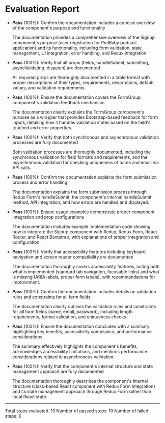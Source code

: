 # Evaluation Report

- **Pass** (100%): Confirm the documentation includes a concise overview of the component's purpose and functionality
  
  The documentation provides a comprehensive overview of the Signup component's purpose (user registration for PodBaby podcast application) and its functionality, including form validation, state management, UI integration, error handling, and Redux integration.

- **Pass** (100%): Verify that all props (fields, handleSubmit, submitting, asyncValidating, dispatch) are documented
  
  All required props are thoroughly documented in a table format with proper descriptions of their types, requirements, descriptions, default values, and validation requirements.

- **Pass** (100%): Ensure the documentation covers the FormGroup component's validation feedback mechanism
  
  The documentation clearly explains the FormGroup component's purpose as a wrapper that provides Bootstrap-based feedback for form inputs, detailing how it handles validation states based on the field's touched and error properties.

- **Pass** (100%): Verify that both synchronous and asynchronous validation processes are fully documented
  
  Both validation processes are thoroughly documented, including the synchronous validation for field formats and requirements, and the asynchronous validation for checking uniqueness of name and email via API calls.

- **Pass** (100%): Confirm the documentation explains the form submission process and error handling
  
  The documentation explains the form submission process through Redux Form's handleSubmit, the component's internal handleSubmit method, API integration, and how errors are handled and displayed.

- **Pass** (100%): Ensure usage examples demonstrate proper component integration and prop configurations
  
  The documentation includes example implementation code showing how to integrate the Signup component with Redux, Redux Form, React Router, and React Bootstrap, with explanations of proper integration and configuration.

- **Pass** (100%): Verify that accessibility features including keyboard navigation and screen reader compatibility are documented
  
  The documentation thoroughly covers accessibility features, noting both what is implemented (standard tab navigation, focusable links) and what is missing (ARIA labels, proper form labels), with recommendations for improvement.

- **Pass** (100%): Confirm the documentation includes details on validation rules and constraints for all form fields
  
  The documentation clearly outlines the validation rules and constraints for all form fields (name, email, password), including length requirements, format validation, and uniqueness checks.

- **Pass** (100%): Ensure the documentation concludes with a summary highlighting key benefits, accessibility compliance, and performance considerations
  
  The summary effectively highlights the component's benefits, acknowledges accessibility limitations, and mentions performance considerations related to asynchronous validation.

- **Pass** (100%): Verify that the component's internal structure and state management approach are fully documented
  
  The documentation thoroughly describes the component's internal structure (class-based React component with Redux Form integration) and its state management approach through Redux Form rather than local React state.

---

Total steps evaluated: 10
Number of passed steps: 10
Number of failed steps: 0